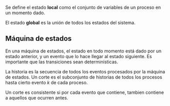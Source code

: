 Se define el estado **local** como el conjunto de variables de un proceso en un momento dado.

El estado **global** es la unión de todos los estados del sistema.

## Máquina de estados

En una máquina de estados, el estado en todo momento está dado por un estado anterior, y un evento que lo hace llegar al estado siguiente. Es importante que las transiciones sean determinísticas.

La historia es la secuencia de todos los eventos procesados por la máquina de estados. Un corte es el subconjunto de historias de todos los procesos hasta cierto evento $k$ de cada proceso.

Un corte es consistente si por cada evento que contiene, tambien contiene a aquellos que ocurren antes.
